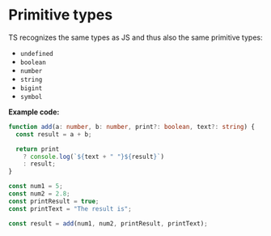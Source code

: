 # Primitive types

TS recognizes the same types as JS and thus also the same primitive types:

- `undefined`
- `boolean`
- `number`
- `string`
- `bigint`
- `symbol`

**Example code:**

```ts
function add(a: number, b: number, print?: boolean, text?: string) {
  const result = a + b;

  return print
    ? console.log(`${text + " "}${result}`)
    : result;
}

const num1 = 5;
const num2 = 2.8;
const printResult = true;
const printText = "The result is";

const result = add(num1, num2, printResult, printText);
```
